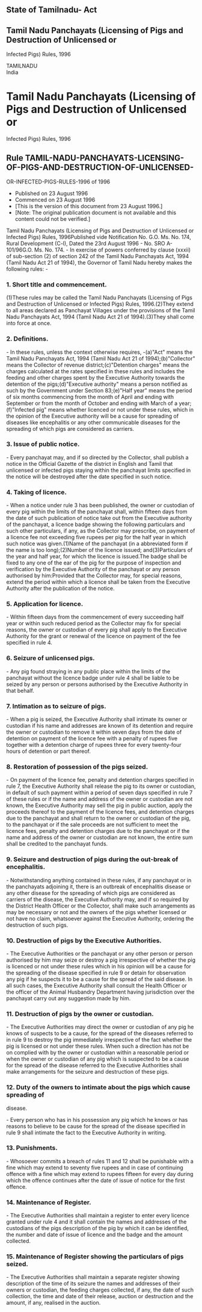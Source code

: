 ## State of Tamilnadu- Act

## Tamil Nadu Panchayats (Licensing of Pigs and Destruction of Unlicensed or
Infected Pigs) Rules, 1996

TAMILNADU  
India

# Tamil Nadu Panchayats (Licensing of Pigs and Destruction of Unlicensed or
Infected Pigs) Rules, 1996

## Rule TAMIL-NADU-PANCHAYATS-LICENSING-OF-PIGS-AND-DESTRUCTION-OF-UNLICENSED-
OR-INFECTED-PIGS-RULES-1996 of 1996

  * Published on 23 August 1996 
  * Commenced on 23 August 1996 
  * [This is the version of this document from 23 August 1996.] 
  * [Note: The original publication document is not available and this content could not be verified.] 

Tamil Nadu Panchayats (Licensing of Pigs and Destruction of Unlicensed or
Infected Pigs) Rules, 1996Published vide Notification No. G.O. Ms. No. 174,
Rural Development (C-l), Dated the 23rd August 1996 - No. SRO A-101/96G.O. Ms.
No. 174. - In exercise of powers conferred by clause (xxxii) of sub-section
(2) of section 242 of the Tamil Nadu Panchayats Act, 1994 (Tamil Nadu Act 21
of 1994), the Governor of Tamil Nadu hereby makes the following rules: -

### 1. Short title and commencement.

(1)These rules may be called the Tamil Nadu Panchayats (Licensing of Pigs and
Destruction of Unlicensed or Infected Pigs) Rules, 1996.(2)They extend to all
areas declared as Panchayat Villages under the provisions of the Tamil Nadu
Panchayats Act, 1994 (Tamil Nadu Act 21 of 1994).(3)They shall come into force
at once.

### 2. Definitions.

\- In these rules, unless the context otherwise requires, -(a)"Act" means the
Tamil Nadu Panchayats Act, 1994 (Tamil Nadu Act 21 of 1994);(b)"Collector"
means the Collector of revenue district;(c)"Detention charges" means the
charges calculated at the rates specified in these rules and includes the
feeding and other charges spent by the Executive Authority towards the
detention of the pigs;(d)"Executive authority" means a person notified as such
by the Government under Section 83;(e)"Half year" means the period of six
months commencing from the month of April and ending with September or from
the month of October and ending with March of a year;(f)"Infected pig" means
whether licenced or not under these rules, which in the opinion of the
Executive authority will be a cause for spreading of diseases like
encephalitis or any other communicable diseases for the spreading of which
pigs are considered as carriers.

### 3. Issue of public notice.

\- Every panchayat may, and if so directed by the Collector, shall publish a
notice in the Official Gazette of the district in English and Tamil that
unlicensed or infected pigs staying within the panchayat limits specified in
the notice will be destroyed after the date specified in such notice.

### 4. Taking of licence.

\- When a notice under rule 3 has been published, the owner or custodian of
every pig within the limits of the panchayat shall, within fifteen days from
the date of such publication of notice take out from the Executive authority
of the panchayat, a licence badge showing the following particulars and such
other particulars, if any, as the Collector may prescribe, on payment of a
licence fee not exceeding five rupees per pig for the half year in which such
notice was given.(1)Name of the panchayat (in a abbreviated form if the name
is too long);(2)Number of the licence issued; and(3)Particulars of the year
and half year, for which the licence is issued.The badge shall be fixed to any
one of the ear of the pig for the purpose of inspection and verification by
the Executive Authority of the panchayat or any person authorised by
him:Provided that the Collector may, for special reasons, extend the period
within which a licence shall be taken from the Executive Authority after the
publication of the notice.

### 5. Application for licence.

\- Within fifteen days from the commencement of every succeeding half year or
within such reduced period as the Collector may fix for special reasons, the
owner or custodian of every pig shall apply to the Executive Authority for the
grant or renewal of the licence on payment of the fee specified in rule 4.

### 6. Seizure of unlicensed pigs.

\- Any pig found straying in any public place within the limits of the
panchayat without the licence badge under rule 4 shall be liable to be seized
by any person or persons authorised by the Executive Authority in that behalf.

### 7. Intimation as to seizure of pigs.

\- When a pig is seized, the Executive Authority shall intimate its owner or
custodian if his name and addresses are known of its detention and require the
owner or custodian to remove it within seven days from the date of detention
on payment of the licence fee with a penalty of rupees five together with a
detention charge of rupees three for every twenty-four hours of detention or
part thereof.

### 8. Restoration of possession of the pigs seized.

\- On payment of the licence fee, penalty and detention charges specified in
rule 7, the Executive Authority shall release the pig to its owner or
custodian, in default of such payment within a period of seven days specified
in rule 7 of these rules or if the name and address of the owner or custodian
are not known, the Executive Authority may sell the pig in public auction,
apply the proceeds thereof to the payment of the licence fees, and detention
charges due to the panchayat and shall return to the owner or custodian of the
pig, to the panchayat or if the sale proceeds are not sufficient to meet the
licence fees, penalty and detention charges due to the panchayat or if the
name and address of the owner or custodian are not known, the entire sum shall
be credited to the panchayat funds.

### 9. Seizure and destruction of pigs during the out-break of encephalitis.

\- Notwithstanding anything contained in these rules, if any panchayat or in
the panchayats adjoining it, there is an outbreak of encephalitis disease or
any other disease for the spreading of which pigs are considered as carriers
of the disease, the Executive Authority may, and if so required by the
District Health Officer or the Collector, shall make such arrangements as may
be necessary or not and the owners of the pigs whether licensed or not have no
claim, whatsoever against the Executive Authority, ordering the destruction of
such pigs.

### 10. Destruction of pigs by the Executive Authorities.

\- The Executive Authorities or the panchayat or any other person or person
authorised by him may seize or destroy a pig irrespective of whether the pig
is licenced or not under these rules which in his opinion will be a cause for
the spreading of the disease specified in rule 9 or detain for observation any
pig if he suspects it to be a cause for the spread of the said disease. In all
such cases, the Executive Authority shall consult the Health Officer or the
officer of the Animal Husbandry Department having jurisdiction over the
panchayat carry out any suggestion made by him.

### 11. Destruction of pigs by the owner or custodian.

\- The Executive Authorities may direct the owner or custodian of any pig he
knows of suspects to be a cause, for the spread of the diseases referred to in
rule 9 to destroy the pig immediately irrespective of the fact whether the pig
is licensed or not under these rules. When such a direction has not be on
complied with by the owner or custodian within a reasonable period or when the
owner or custodian of any pig which is suspected to be a cause for the spread
of the disease referred to the Executive Authorities shall make arrangements
for the seizure and destruction of these pigs.

### 12. Duty of the owners to intimate about the pigs which cause spreading of
disease.

\- Every person who has in his possession any pig which he knows or has
reasons to believe to be cause for the spread of the disease specified in rule
9 shall intimate the fact to the Executive Authority in writing.

### 13. Punishments.

\- Whosoever commits a breach of rules 11 and 12 shall be punishable with a
fine which may extend to seventy five rupees and in case of continuing offence
with a fine which may extend to rupees fifteen for every day during which the
offence continues after the date of issue of notice for the first offence.

### 14. Maintenance of Register.

\- The Executive Authorities shall maintain a register to enter every licence
granted under rule 4 and it shall contain the names and addresses of the
custodians of the pigs description of the pig by which it can be identified,
the number and date of issue of licence and the badge and the amount
collected.

### 15. Maintenance of Register showing the particulars of pigs seized.

\- The Executive Authorities shall maintain a separate register showing
description of the time of its seizure the names and addresses of their owners
or custodian, the feeding charges collected, if any, the date of such
collection, the time and date of their release, auction or destruction and the
amount, if any, realised in the auction.

